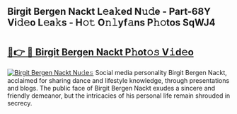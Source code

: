 ## Birgit Bergen Nackt L𝚎a𝚔ed N𝚞𝚍e - Part-68Y Vi𝚍𝚎o L𝚎a𝚔s - H𝚘𝚝 O𝚗𝚕yf𝚊ns P𝚑𝚘tos SqWJ4

# <h2><a href="http://kf0fyy4.oniu.top/?m=Birgit+Bergen+Nackt">🔗👉 🔴 Birgit Bergen Nackt P𝚑ot𝚘𝚜 V𝚒d𝚎o</a></h2>

[![Birgit Bergen Nackt Nu𝚍e𝚜](https://i.imgur.com/0qMVB7G.gif)](http://kf0fyy4.oniu.top/?m=Birgit+Bergen+Nackt)
Social media personality Birgit Bergen Nackt, acclaimed for sharing dance and lifestyle knowledge, through presentations and blogs. The public face of Birgit Bergen Nackt exudes a sincere and friendly demeanor, but the intricacies of his personal life remain shrouded in secrecy.  
